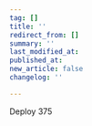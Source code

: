 ```yaml
---
tag: []
title: ''
redirect_from: []
summary: ''
last_modified_at: 
published_at: 
new_article: false
changelog: ''

---
```

Deploy 375